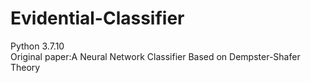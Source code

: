 # Evidential-Classifier
Python 3.7.10  
Original paper:A Neural Network Classifier Based on Dempster-Shafer Theory
